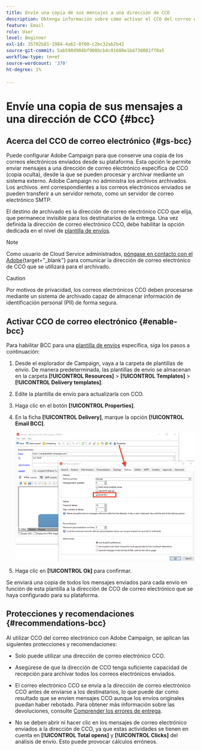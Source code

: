 ```yaml
---
title: Envíe una copia de sus mensajes a una dirección de CCO
description: Obtenga información sobre cómo activar el CCO del correo electrónico en Adobe Campaign
feature: Email
role: User
level: Beginner
exl-id: 35702b81-1984-4a62-8f00-c2bc32ab2b42
source-git-commit: 5ab598d904bf900bcb4c01680e1b4730881ff8a5
workflow-type: tm+mt
source-wordcount: '370'
ht-degree: 1%

---
```


# Envíe una copia de sus mensajes a una dirección de CCO {#bcc}

<!--
>[!NOTE]
>
>This capability is available starting Campaign v8.3. To check your version, refer to [this section](../start/compatibility-matrix.md#how-to-check-your-campaign-version-and-buildversion)-->

## Acerca del CCO de correo electrónico {#gs-bcc}

Puede configurar Adobe Campaign para que conserve una copia de los correos electrónicos enviados desde su plataforma. Esta opción le permite enviar mensajes a una dirección de correo electrónico específica de CCO (copia oculta), desde la que se pueden procesar y archivar mediante un sistema externo.
Adobe Campaign no administra los archivos archivados. Los archivos .eml correspondientes a los correos electrónicos enviados se pueden transferir a un servidor remoto, como un servidor de correo electrónico SMTP.

El destino de archivado es la dirección de correo electrónico CCO que elija, que permanece invisible para los destinatarios de la entrega. Una vez definida la dirección de correo electrónico CCO, debe habilitar la opción dedicada en el nivel de [plantilla de envíos](create-templates.md).

>[!NOTE]
>
>Como usuario de Cloud Service administrados, [póngase en contacto con el Adobe](../start/campaign-faq.md#support){target="_blank"} para comunicar la dirección de correo electrónico de CCO que se utilizará para el archivado.

>[!CAUTION]
>
>Por motivos de privacidad, los correos electrónicos CCO deben procesarse mediante un sistema de archivado capaz de almacenar información de identificación personal (PII) de forma segura.


## Activar CCO de correo electrónico {#enable-bcc}

Para habilitar BCC para una [plantilla de envíos](create-templates.md) específica, siga los pasos a continuación:

1. Desde el explorador de Campaign, vaya a la carpeta de plantillas de envío. De manera predeterminada, las plantillas de envío se almacenan en la carpeta **[!UICONTROL Resources]** > **[!UICONTROL Templates]** > **[!UICONTROL Delivery templates]**.
1. Edite la plantilla de envío para actualizarla con CCO.
1. Haga clic en el botón **[!UICONTROL Properties]**.
1. En la ficha **[!UICONTROL Delivery]**, marque la opción **[!UICONTROL Email BCC]**.

   ![](assets/email-bcc.png)

1. Haga clic en **[!UICONTROL Ok]** para confirmar.

Se enviará una copia de todos los mensajes enviados para cada envío en función de esta plantilla a la dirección de CCO de correo electrónico que se haya configurado para su plataforma.

## Protecciones y recomendaciones {#recommendations-bcc}

Al utilizar CCO del correo electrónico con Adobe Campaign, se aplican las siguientes protecciones y recomendaciones:

* Solo puede utilizar una dirección de correo electrónico CCO.

* Asegúrese de que la dirección de CCO tenga suficiente capacidad de recepción para archivar todos los correos electrónicos enviados.

* El correo electrónico CCO <!--with Enhanced MTA--> se envía a la dirección de correo electrónico CCO antes de enviarse a los destinatarios, lo que puede dar como resultado que se envíen mensajes CCO aunque los envíos originales puedan haber rebotado. Para obtener más información sobre las devoluciones, consulte [Comprender los errores de entrega](delivery-failures.md).

* No se deben abrir ni hacer clic en los mensajes de correo electrónico enviados a la dirección de CCO, ya que estas actividades se tienen en cuenta en **[!UICONTROL Total opens]** y **[!UICONTROL Clicks]** del análisis de envío. Esto puede provocar cálculos erróneos.

<!--Only successfully sent emails are taken in account, bounces are not.-->
